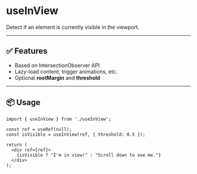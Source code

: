 # useInView

Detect if an element is currently visible in the viewport.

---

## ✅ Features

- Based on IntersectionObserver API
- Lazy-load content, trigger animations, etc.
- Optional **rootMargin** and **threshold**

---

## 📦 Usage

```
import { useInView } from './useInView';

const ref = useRef(null);
const isVisible = useInView(ref, { threshold: 0.5 });

return (
  <div ref={ref}>
    {isVisible ? "I'm in view!" : "Scroll down to see me."}
  </div>
);
```
